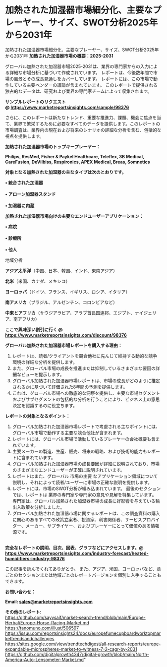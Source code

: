 # 加熱された加湿器市場細分化、主要なプレーヤー、サイズ、SWOT分析2025年から2031年
加熱された加湿器市場細分化、主要なプレーヤー、サイズ、SWOT分析2025年から2031年
<strong><b>加熱された加湿器市場の概要：2025-2031</b></strong>

グローバル加熱された加湿器市場2025-2031は、業界の専門家からの入力による詳細な市場分析に基づいて作成されています。 レポートは、今後数年間で市場の風景とその成長見通しをカバーしています。 レポートには、この市場で動作している主要ベンダーの議論が含まれています。 このレポートで提供される独占的なデータは、研究および業界の専門家チームによって収集されます。

<strong>サンプルレポートのリクエスト @ <a href=https://www.marketreportsinsights.com/sample/98376>https://www.marketreportsinsights.com/sample/98376</a></strong>

さらに、このレポートは新たなトレンド、重要な推進力、課題、機会に焦点を当て、業界で繁栄するために必要なすべてのデータを提供します。このレポートの市場調査は、業界内の現在および将来のシナリオの詳細な分析を含む、包括的な視点を提供します。

<strong>加熱された加湿器市場のトップキープレーヤー：</strong>

<strong>Philips, ResMed, Fisher & Paykel Healthcare, Teleflex, 3B Medical, CareFusion, DeVilbiss, Respironics, APEX Medical, Breas, Somnetics</strong>

<strong><b>対象となる加熱された加湿器の主なタイプは次のとおりです。</b></strong>

<strong>• 統合された加湿器<br><br>• アローン加湿器スタンド<br><br>• 加湿器に内蔵</strong>

<strong><b>加熱された加湿器市場向けの主要なエンドユーザーアプリケーション：</b></strong>

<strong>• 病院<br><br>• 診療所<br><br>• 他人</strong>

 地域分析

<strong><b>アジア太平洋</b></strong>（中国、日本、韓国、インド、東南アジア）

<strong><b>北米</b></strong>（米国、カナダ、メキシコ）

<strong><b>ヨーロッパ</b></strong>（ドイツ、フランス、イギリス、ロシア、イタリア）

<strong><b>南アメリカ</b></strong>（ブラジル、アルゼンチン、コロンビアなど）

<strong><b>中東とアフリカ</b></strong>（サウジアラビア、アラブ首長国連邦、エジプト、ナイジェリア、南アフリカ）

<strong>ここで興味深い割引に行く @ <a href=https://www.marketreportsinsights.com/discount/98376>https://www.marketreportsinsights.com/discount/98376</a></strong>

<strong><b>グローバル加熱された加湿器市場レポートを購入する理由：</b></strong>
<ol>
  <li>レポートは、読者/クライアントを競合他社に先んじて維持する動的な競争環境の詳細な分析を提供します。</li>
  <li>また、グローバル市場の成長を推進または抑制しているさまざまな要因の詳細なビューを提示します。</li>
  <li>グローバル加熱された加湿器市場レポートは、市場の成長がどのように推定されるかに基づいて評価された8年間の予測を提供します。</li>
  <li>これは、グローバル市場への徹底的な洞察を提供し、主要な市場セグメントおよびサブセグメントの包括的な分析を行うことにより、ビジネス上の意思決定を認識するのに役立ちます。</li>
</ol>
<strong><b>レポートの対象となるポイント：</b></strong>
<ol>
  <li>グローバル加熱された加湿器市場レポートで考慮される主なポイントには、グローバル市場で動作する主要な競合他社が含まれます。</li>
  <li>レポートには、グローバル市場で活動しているプレーヤーの会社概要も含まれています。</li>
  <li>主要メーカーの製造、生産、販売、将来の戦略、および技術的能力もレポートに含まれています。</li>
  <li>グローバル加熱された加湿器市場の成長要因が詳細に説明されており、市場のさまざまなエンドユーザーが正確に説明されています。</li>
  <li>レポートはまた、グローバル 市場の主要 なアプリケーション領域について説明し、それによって読者/ユーザーに市場の正確な説明を提供します。</li>
  <li>レポートには、市場のSWOT分析が組み込まれています。 最後のセクションでは、レポートは 業界の専門家や専門家の意見や見解を特集しています。 専門家は、グローバル加熱された加湿器市場の成長に好影響を与えている輸出入政策を分析しました。</li>
  <li>グローバル加熱された加湿器市場に関するレポートは、この調査資料の購入に関心のあるすべての政策立案者、投資家、利害関係者、サービスプロバイダー、メーカー、サプライヤー、およびプレーヤーにとって価値のある情報源です。</li>
</ol><br>
<strong>完全なレポートの説明、目次、図表、グラフなどにアクセスします。@ <a href=https://www.marketreportsinsights.com/industry-forecast/heated-humidifiers-industry-98376>https://www.marketreportsinsights.com/industry-forecast/heated-humidifiers-industry-98376</a></strong>

この記事を読んでくれてありがとう。 また、アジア、米国、ヨーロッパなど、章ごとのセクションまたは地域ごとのレポートバージョンを個別に入手することもできます。

<strong><b>お問い合わせ：</b></strong>

<strong>Email: </strong><a href=mailto:sales@marketreportsinsights.com><strong>sales@marketreportsinsights.com</strong></a>

<strong>その他のレポート:</strong>
<br>
<a href=https://github.com/sayysaif/market-search-trend/blob/main/Europe-Herbal/Europe-Horse-Racing-Market.md>https://github.com/sayysaif/market-search-trend/blob/main/Europe-Herbal/Europe-Horse-Racing-Market.md</a>
<br>
<a href=https://tanomuno.com/illust/506597>https://tanomuno.com/illust/506597</a>
<br>
<a href=https://issuu.com/reportsinsights24/docs/europefumecupboardworktopmarkettrendsandchallenges>https://issuu.com/reportsinsights24/docs/europefumecupboardworktopmarkettrendsandchallenges</a>
<br>
<a href=https://sites.google.com/view/trendtechdigest/all-research-reports/europe-expandable-microspheres-market-to-witness-7-2-cagr-by-2031>https://sites.google.com/view/trendtechdigest/all-research-reports/europe-expandable-microspheres-market-to-witness-7-2-cagr-by-2031</a>
<br>
<a href=https://github.com/digitalgrowth4347/digital-growth/blob/main/North-America-Auto-Lensometer-Market.md>https://github.com/digitalgrowth4347/digital-growth/blob/main/North-America-Auto-Lensometer-Market.md</a>"
